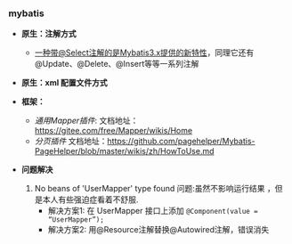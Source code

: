 ### mybatis ###



- __原生：注解方式__
    
    - 一种带@Select注解的是Mybatis3.x提供的新特性，同理它还有@Update、@Delete、@Insert等等一系列注解

- __原生：xml 配置文件方式__

- __框架：__
    - *通用Mapper插件*: 文档地址：https://gitee.com/free/Mapper/wikis/Home
    - *分页插件* 文档地址：https://github.com/pagehelper/Mybatis-PageHelper/blob/master/wikis/zh/HowToUse.md


- __问题解决__
    1. No beans of 'UserMapper' type found 问题:虽然不影响运行结果 ，但是本人有些强迫症看着不舒服.
        - 解决方案1: 在 UserMapper 接口上添加 `@Component(value = “UserMapper”);`
        - 解决方案2: 用@Resource注解替换@Autowired注解，错误消失
        
